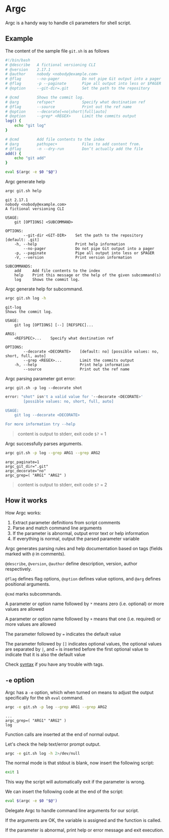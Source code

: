 # Argc

Argc is a handy way to handle cli parameters for shell script.

## Example

The content of the sample file `git.sh` is as follows

```sh
#!/bin/bash
# @describe   A fictional versioning CLI
# @version    2.17.1 
# @author     nobody <nobody@example.com>
# @flag       --no-pager          Do not pipe Git output into a pager
# @flag       -p --paginate       Pipe all output into less or $PAGER
# @option     --git-dir=.git      Set the path to the repository

# @cmd        Shows the commit log.
# @arg        refspec*            Specify what destination ref
# @flag       --source            Print out the ref name
# @option     --decorate[=no|short|full|auto]
# @option     --grep* <REGEX>     Limit the commits output
log() {
    echo "git log"
}

# @cmd        Add file contents to the index
# @arg        pathspec+           Files to add content from. 
# @flag       -n --dry-run        Don’t actually add the file
add() {
    echo "git add"
}

eval $(argc -e $0 "$@")
```

Argc generate help

```sh
argc git.sh help
```

```
git 2.17.1
nobody <nobody@example.com>
A fictional versioning CLI

USAGE:
    git [OPTIONS] <SUBCOMMAND>

OPTIONS:
        --git-dir <GIT-DIR>    Set the path to the repository [default: .git]
    -h, --help                 Print help information
        --no-pager             Do not pipe Git output into a pager
    -p, --paginate             Pipe all output into less or $PAGER
    -V, --version              Print version information

SUBCOMMANDS:
    add     Add file contents to the index
    help    Print this message or the help of the given subcommand(s)
    log     Shows the commit log.
```

Argc generate help for subcommand.

```sh
argc git.sh log -h
```

```
git-log 
Shows the commit log.

USAGE:
    git log [OPTIONS] [--] [REFSPEC]...

ARGS:
    <REFSPEC>...    Specify what destination ref

OPTIONS:
        --decorate <DECORATE>    [default: no] [possible values: no, short, full, auto]
        --grep <REGEX>...        Limit the commits output
    -h, --help                   Print help information
        --source                 Print out the ref name
```

Argc parsing parameter got error:

```
argc git.sh -p log --decorate shot
```

```sh
error: "shot" isn't a valid value for '--decorate <DECORATE>'
        [possible values: no, short, full, auto]

USAGE:
    git log --decorate <DECORATE>

For more information try --help
```

> content is output to stderr, exit code  `$?` = 1

Argc successfully parses arguments.

```sh
argc git.sh -p log --grep ARG1 --grep ARG2
```

```
argc_paginate=1
argc_git_dir=".git"
argc_decorate="no"
argc_grep=( "ARG1" "ARG2" )
```

> content is output to stderr, exit code  `$?` = 2

## How it works

How Argc works:

1. Extract parameter definitions from script comments
2. Parse and match command line arguments
3. If the parameter is abnormal, output error text or help information
4. If everything is normal, output the parsed parameter variable

Argc generates parsing rules and help documentation based on tags (fields marked with `@` in comments).

`@describe`, `@version`, `@author` define description, version, author respectively.

`@flag` defines flag options, `@option` defines value options, and `@arg` defines positional arguments.

`@cmd` marks subcommands.

A parameter or option name followed by `*` means zero (i.e. optional) or more values are allowed

A parameter or option name followed by `+` means that one (i.e. required) or more values are allowed

The parameter followed by `=` indicates the default value

The parameter followed by `[]` indicates optional values, the optional values are separated by `|`, and `=` is inserted before the first optional value to indicate that it is also the default value

Check [syntax](./docs//SYNTAX.md) if you have any trouble with tags.

## `-e` option

Argc has a `-e` option, which when turned on means to adjust the output specifically for the sh `eval` command.

```sh
argc -e git.sh -p log --grep ARG1 --grep ARG2
```

```
...
argc_grep=( "ARG1" "ARG2" )
log
```

Function calls are inserted at the end of normal output.


Let's check  the help text/error prompt output.

```sh
argc -e git.sh log -h 2>/dev/null
```

The normal mode is that stdout is blank, now insert the following script:

```sh
exit 1
```
This way the script will automatically exit if the parameter is wrong.

We can insert the following code at the end of the script:

```sh
eval $(argc -e $0 "$@")
```

Delegate Argc to handle command line arguments for our script.

If the arguments are OK, the variable is assigned and the function is called.

If the parameter is abnormal, print help or error message and exit execution.